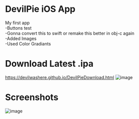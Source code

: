 # DevilPie iOS App
My first app<br>
-Buttons test<br>
-Gonna convert this to swift or remake this better in obj-c again<br>
-Added Images<br>
-Used Color Gradiants<br>
# Download Latest .ipa
https://devilwashere.github.io/DevilPieDownload.html
![image](https://devilwashere.github.io/src/screenshots/DevilPieWebScreenshot.png)

# Screenshots

![image](https://DevilWasHere.github.io/src/screenshots/DevilPieScreenShot.png)


